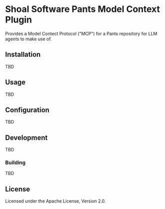 # Shoal Software Pants Model Context Plugin

Provides a Model Contect Protocol ("MCP") for a Pants repository for LLM agents to make use of.

## Installation

TBD

## Usage

TBD

## Configuration

TBD

## Development

TBD

### Building

TBD

## License

Licensed under the Apache License, Version 2.0.